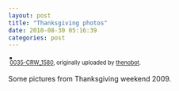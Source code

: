 ```yaml
---
layout: post
title: "Thanksgiving photos"
date: 2010-08-30 05:16:39
categories: post
---
```


<div style="text-align: left; padding: 3px;">
<a href="http://www.flickr.com/photos/thenobot/4137620304/" title="photo sharing"><img src="http://farm3.static.flickr.com/2767/4137620304_1edf457259.jpg" style="border: solid 2px #000000;" alt="" /></a>
<br />
<span style="font-size: 0.8em; margin-top: 0px;"><a href="http://www.flickr.com/photos/thenobot/4137620304/">0035-CRW_1580</a>, originally uploaded by <a href="http://www.flickr.com/people/thenobot/">thenobot</a>.</span>
</div>
<p>
Some pictures from Thanksgiving weekend 2009.
</p>
